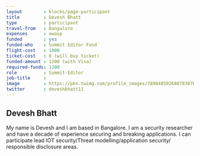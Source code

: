 ```yaml
---
layout        : blocks/page-participant
title         : Devesh Bhatt
type          : participant
travel-from   : Bangalore
expenses      : owasp
funded        : yes
funded-who    : Summit Editor Fund
flight-cost   : 1000
ticket-cost   : 0 (will buy ticket)
funded-amount : 1200 (with Visa)
required-funds: 1200
role          : Summit-Editor
job-title     :
image         : https://pbs.twimg.com/profile_images/789848592680783876/iVOr_MaR.jpg
twitter       : deveshbhatt11
---
```


## Devesh Bhatt


My name is Devesh and I am based in Bangalore. I am a security researcher and have a decade of experience securing and breaking applications. I can participate lead IOT security/Threat modelling/application security/ responsible disclosure areas.

